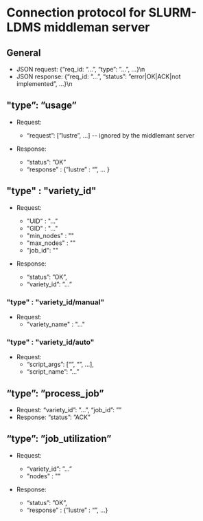 Connection protocol for SLURM-LDMS middleman server
===================================================

General
--------------------------------

* JSON request:  {“req_id: “...”, “type”: ”...”, ...}\n
* JSON response: {“req_id: “...”, “status”: ”error|OK|ACK|not implemented”, ...}\n

"type”: ”usage”
--------------------------------

* Request: 
  - “request”: [”lustre”, ...] -- ignored by the middlemant server

* Response: 
  - “status”: ”OK”
  - “response” : {”lustre” : “<int>”, ... }
  
"type" : "variety_id"
--------------------------------

* Request:
  - "UID" : "..."
  - "GID" : "..."
  - "min_nodes" : "<int>"
  - "max_nodes" : "<int>"
  - "job_id": "<int>"
  
* Response: 
  - “status”: ”OK”, 
  - “variety_id”: ”...”

### "type" : "variety_id/manual"

* Request:
  - "variety_name" : "..."

### "type" : "variety_id/auto"

* Request: 
  - “script_args”: [“<arg0>”, “<arg1>”, ...], 
  - “script_name”: ”...”


“type”: ”process_job”
--------------------------------

* Request: “variety_id”: ”...”, “job_id”: ”<int>”
* Response: “status”: ”ACK”

“type”: ”job_utilization”
--------------------------------

* Request: 
  - “variety_id”: ”...”
  - "nodes" : "<int>"
  
* Response: 
  - “status”: ”OK”, 
  - “response” : {”lustre” : “<int>”, ...}

